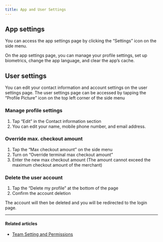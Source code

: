 ```yaml
---
title: App and User Settings
---
```


## App settings

You can access the app settings page by clicking the “Settings” icon on the side menu.

On the app settings page, you can manage your profile settings, set up biometrics, change the app language, and clear the app’s cache.

## User settings

You can edit your contact information and account settings on the user settings page. The user settings page can be accessed by tapping the “Profile Picture” icon on the top left corner of the side menu

### Manage profile settings

1. Tap “Edit” in the Contact information section
2. You can edit your name, mobile phone number, and email address.

### Override max. checkout amount

1. Tap the “Max checkout amount” on the side menu
2. Turn on “Override terminal max checkout amount”
3. Enter the new max checkout amount (The amount cannot exceed the maximum checkout amount of the merchant)

### Delete the user account

1. Tap the “Delete my profile” at the bottom of the page
2. Confirm the account deletion

The account will then be deleted and you will be redirected to the login page.

<!-- :::info

If you are the business owner and would like to disable your employee’s user account, you can refer to “Team setting - disable user account” **[Need to Add Link]** for details.

::: -->

***

#### Related articles

* [<ins>Team Setting and Permissions</ins>](/2-account-management/4-app-and-user-settings/index.md)
